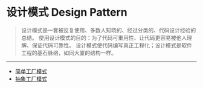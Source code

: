 # 设计模式 Design Pattern
> 设计模式是一套被反复使用、多数人知晓的、经过分类的、代码设计经验的总结。
使用设计模式的目的：为了代码可重用性、让代码更容易被他人理解、保证代码可靠性。 
设计模式使代码编写真正工程化；设计模式是软件工程的基石脉络，如同大厦的结构一样。
***

- [简单工厂模式](https://github.com/yuanshichao1988/Interview-Knowledge-Collect/blob/master/designPattern/articles/simple-factory-pattern.md)
- [抽象工厂模式]()



